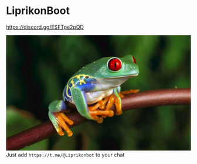 # LiprikonBoot

https://discord.gg/ESFTpe2pQD


![Liprikon](https://github.com/mb6ockatf/liprikonboot/blob/LiprikonBoot_discord/LiprikonBoot-avatar.jpg)
Just add `https://t.me/@Liprikonbot` to your chat
